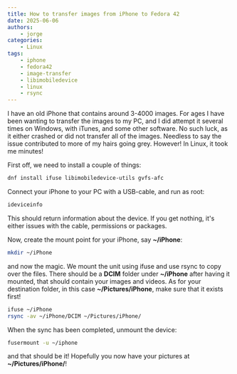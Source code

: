 ```yaml
---
title: How to transfer images from iPhone to Fedora 42
date: 2025-06-06
authors:
    - jorge
categories:
    - Linux
tags:
    - iphone
    - fedora42
    - image-transfer
    - libimobiledevice
    - linux
    - rsync
---
```


I have an old iPhone that contains around 3-4000 images. For ages I have been wanting to transfer the images to my PC, and I did attempt it several times on Windows, with iTunes, and some other software. No such luck, as it either crashed or did not transfer all of the images. Needless to say the issue contributed to more of my hairs going grey. However! In Linux, it took me minutes!

<!-- more -->

First off, we need to install a couple of things:

```bash
dnf install ifuse libimobiledevice-utils gvfs-afc
```

Connect your iPhone to your PC with a USB-cable, and run as root:

```bash
ideviceinfo
```

This should return information about the device. If you get nothing, it's either issues with the cable, permissions or packages.

Now, create the mount point for your iPhone, say **~/iPhone**:

```bash
mkdir ~/iPhone
```

and now the magic. We mount the unit using ifuse and use rsync to copy over the files. There should be a **DCIM** folder under **~/iPhone** after having it mounted, that should contain your images and videos. As for your destination folder, in this case **~/Pictures/iPhone**, make sure that it exists first!

```bash
ifuse ~/iPhone
rsync -av ~/iPhone/DCIM ~/Pictures/iPhone/
```

When the sync has been completed, unmount the device:

```bash
fusermount -u ~/iphone
```

and that should be it! Hopefully you now have your pictures at **~/Pictures/iPhone/**!
